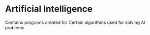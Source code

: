# Artificial Intelligence
 Contains programs created for Certain algorithms used for solving AI problems
